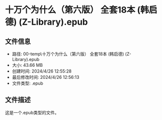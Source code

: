 ﻿# 十万个为什么（第六版） 全套18本 (韩启德) (Z-Library).epub

## 文件信息
- 路径: 00-temp\十万个为什么（第六版） 全套18本 (韩启德) (Z-Library).epub
- 大小: 43.66 MB
- 创建时间: 2024/4/26 12:55:28
- 最后修改时间: 2024/4/26 12:56:13
- 文件类型: .epub

## 文件描述
这是一个.epub类型的文件。

